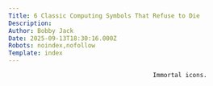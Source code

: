 ```yaml
---
Title: 6 Classic Computing Symbols That Refuse to Die
Description: 
Author: Bobby Jack
Date: 2025-09-13T18:30:16.000Z
Robots: noindex,nofollow
Template: index
---
```


                                            Immortal icons.
                                        